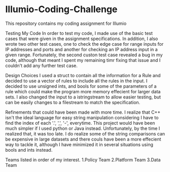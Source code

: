 # Illumio-Coding-Challenge
This repository contains my coding assignment for Illumio

Testing My Code
In order to test my code, I made use of the basic test cases that were given in the assignment specifications.
In addition, I also wrote two other test cases, one to check the edge case for range inputs for IP addresses and ports and another for checking an IP address input in a given range.
Fortunately, the second custon test case revealed a bug in my code, although that meant I spent my remaining timr fixing that issue and I couldn't add any further test case.

Design Choices
I used a struct to contain all the information for a Rule and decided to use a vector of rules to include all the rules in the input.
I decided to use unsigned ints, and bools for some of the parameters of a rule which could make the program more memory effecient for larger data sets.
I also changed the input to a istringstream to allow easier testing, but can be easily changes to a filestream to match the specification.

Refinements that could have been made with more time.
I realize that C++ isn't the ideal language for easy string manipulation considering I have to find the index of each '.', ',', '-', everytime. This project would have been much simpler if I used python or Java instead. Unfortunately, by the time I realized that, it was too late.
I do realize some of the string comparisons can be expensive in large datasets and there couls have been a more effecient way to tackle it, although I have minimized it in several situations using bools and ints instead.

Teams listed in order of my interest.
1.Policy Team
2.Platform Team
3.Data Team
